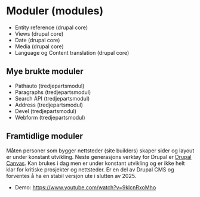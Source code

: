 # Moduler (modules)

* Entity reference (drupal core)
* Views (drupal core)
* Date (drupal core)
* Media (drupal core)
* Language og Content translation (drupal core)

## Mye brukte moduler

* Pathauto (tredjepartsmodul)
* Paragraphs (tredjepartsmodul)
* Search API (tredjepartsmodul)
* Address (tredjepartsmodul)
* Devel (tredjepartsmodul)
* Webform (tredjepartsmodul)

## Framtidlige moduler

Måten personer som bygger nettsteder (site builders) skaper sider og layout er under konstant utvikling. Neste generasjons verktøy for Drupal er [Drupal Canvas](https://www.drupal.org/project/canvas). Kan brukes i dag men er under konstant utvikling og er ikke helt klar for kritiske prosjekter og nettsteder. Er en del av Drupal CMS og forventes å ha en stabil versjon ute i slutten av 2025.

* Demo: https://www.youtube.com/watch?v=9klcnRxoMho
